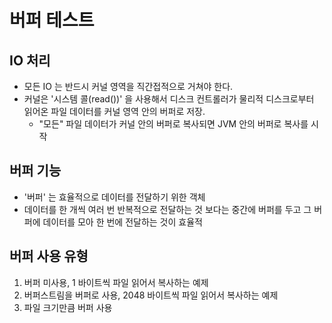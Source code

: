 # 버퍼 테스트
## IO 처리
- 모든 IO 는 반드시 커널 영역을 직간접적으로 거쳐야 한다.
- 커널은 '시스템 콜(read())' 을 사용해서 디스크 컨트롤러가 물리적 디스크로부터 읽어온 파일 데이터를 커널 영역 안의 버퍼로 저장.
  - "모든" 파일 데이터가 커널 안의 버퍼로 복사되면 JVM 안의 버퍼로 복사를 시작
## 버퍼 기능
- '버퍼' 는 효율적으로 데이터를 전달하기 위한 객체
- 데이터를 한 개씩 여러 번 반복적으로 전달하는 것 보다는 중간에 버퍼를 두고 그 버퍼에 데이터를 모아 한 번에 전달하는 것이 효율적

## 버퍼 사용 유형
1. 버퍼 미사용, 1 바이트씩 파일 읽어서 복사하는 예제
2. 버퍼스트림을 버퍼로 사용, 2048 바이트씩 파일 읽어서 복사하는 예제
3. 파일 크기만큼 버퍼 사용


